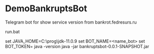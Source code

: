 # DemoBankruptsBot
Telegram bot for show service version from bankrot.fedresurs.ru

run.bat

set JAVA_HOME=C:\prog\jdk-11.0.9
set BOT_NAME=<name_bot>
set BOT_TOKEN=<token>
java -version
java -jar bankruptsbot-0.0.1-SNAPSHOT.jar
